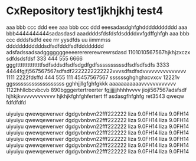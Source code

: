 # CxRepository test1jkhjkhj test4
aaa bbb ccc ddd eee
aaa bbb ccc ddd eeesadasdghfghddddddddddd
aaa bbb4444444444sadasdasd
aaaddddsfdsfdsfdsddddxvfgdffghfgh
aaa bbb ccc dddsfsdfd eee rrr yysdfds uu iimmmss ddddddddddddsdfsdfdddfsdfdddddddd
adsfadssadsadgggggggeeeererererewrewrsdasd
1101010567567hjkhjzxczx
sdfdsdsfdsf
333 444 555 6666 gggtttttttttttttttfsdfsddsdfsdfsdgdfgdfssssssssssdfsdfsdfsdfs
3333 4444fgjfj567567567sdfsdf2222222222222vvvsdfsdfsdvvvvvvvvvvvvvvv
1111 2222fdsffd
444 555
111 45457567567
ssssssghghghxcvxcv
12221v
ggsssssssssssssssssss
gghhjjllgfghfgkkk
aaaaaaaaaaavvvvvvvvvvvv
1122hhllcbcvbcvb
890bgggertertreerter
fgjjjjjjhhhhvvvv 
jioji567567adsfsdf
hjhkjkvvvvvvvvvvvv
hjkhjkfghfghfertert
ff
asdasgfhfghfg
ret3543
qweqw   fdfdfdfd

uiyuiyu
qwewqewerwer dgdgvbnbvn22fff222222
liza 9.0FH14 liza 9.0FH14
uiyuiyu qwewqewerwer dgdgvbnbvn22fff222222 liza 9.0FH14 liza 9.0FH14
uiyuiyu qwewqewerwer dgdgvbnbvn22fff222222 liza 9.0FH14 liza 9.0FH14
uiyuiyu qwewqewerwer dgdgvbnbvn22fff222222 liza 9.0FH14 liza 9.0FH14
uiyuiyu qwewqewerwer dgdgvbnbvn22fff222222 liza 9.0FH14 liza 9.0FH14
uiyuiyu qwewqewerwer dgdgvbnbvn22fff222222 liza 9.0FH14 liza 9.0FH14
uiyuiyu qwewqewerwer dgdgvbnbvn22fff222222 liza 9.0FH14 liza 9.0FH14
